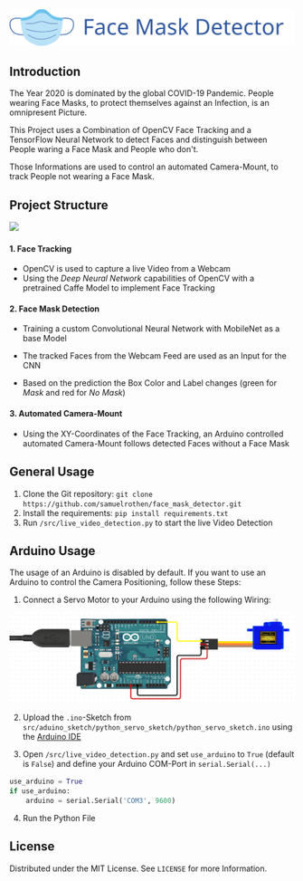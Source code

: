 ![](logo/face_mask_detector_logo.svg)

## Introduction

The Year 2020 is dominated by the global COVID-19 Pandemic. People wearing Face Masks, to protect themselves against an Infection, is an omnipresent Picture.

This Project uses a Combination of OpenCV Face Tracking and a TensorFlow Neural Network to detect Faces and distinguish between People waring a Face Mask and People who don't.

Those Informations are used to control an automated Camera-Mount, to track People not wearing a Face Mask.

## Project Structure

![](docs/img/ps_full_dark.svg)

#### 1. Face Tracking

- OpenCV is used to capture a live Video from a Webcam
- Using the *Deep Neural Network* capabilities of OpenCV with a pretrained Caffe Model to implement Face Tracking

#### 2. Face Mask Detection
- Training a custom Convolutional Neural Network with MobileNet as a base Model

- The tracked Faces from the Webcam Feed are used as an Input for the CNN

- Based on the prediction the Box Color and Label changes (green for *Mask* and red for *No Mask*)


#### 3. Automated Camera-Mount
- Using the XY-Coordinates of the Face Tracking, an Arduino controlled automated Camera-Mount follows detected Faces without a Face Mask

## General Usage

1. Clone the Git repository: `git clone https://github.com/samuelrothen/face_mask_detector.git`
2. Install the requirements: `pip install requirements.txt`
3. Run `/src/live_video_detection.py` to start the live Video Detection



## Arduino Usage
The usage of an Arduino is disabled by default. If you want to use an Arduino to control the Camera Positioning, follow these Steps:

1. Connect a Servo Motor to your Arduino using the following Wiring:

![](docs/img/arduino_circuit.PNG)

2. Upload the `.ino`-Sketch from `src/aduino_sketch/python_servo_sketch/python_servo_sketch.ino` using the [Arduino IDE](https://www.arduino.cc/en/software)

3. Open `/src/live_video_detection.py` and set `use_arduino` to `True` (default is `False`)  and define your Arduino COM-Port in `serial.Serial(...)`

```python
use_arduino = True
if use_arduino:
    arduino = serial.Serial('COM3', 9600)
```

4. Run the Python File

## License

Distributed under the MIT License. See `LICENSE` for more Information.


